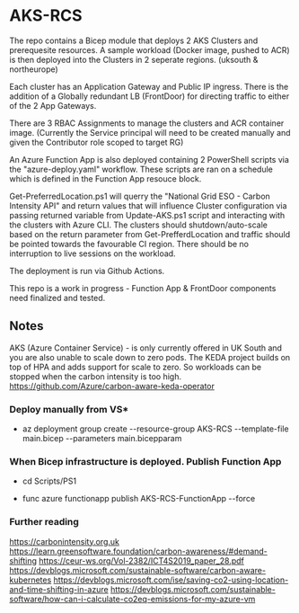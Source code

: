 # AKS-RCS

The repo contains a Bicep module that deploys 2 AKS Clusters and prerequesite resources. A sample workload (Docker image, pushed to ACR) is then deployed into the Clusters in 2 seperate regions. (uksouth & northeurope)

Each cluster has an Application Gateway and Public IP ingress. There is the addition of a Globally redundant LB (FrontDoor) for directing traffic to either of the 2 App Gateways.

There are 3 RBAC Assignments to manage the clusters and ACR container image. (Currently the Service principal will need to be created manually and given the Contributor role scoped to target RG)

An Azure Function App is also deployed containing 2 PowerShell scripts via the "azure-deploy.yaml" workflow. These scripts are ran on a schedule which is defined in the Function App resouce block.

Get-PreferredLocation.ps1 will querry the "National Grid ESO - Carbon Intensity API" and return values that will influence Cluster configuration via passing returned variable from Update-AKS.ps1 script and interacting with the clusters with Azure CLI. The clusters should shutdown/auto-scale based on the return parameter from Get-PrefferdLocation and traffic should be pointed towards the favourable CI region. There should be no interruption to live sessions on the workload.

The deployment is run via Github Actions.

This repo is a work in progress - Function App & FrontDoor components need finalized and tested.

## Notes

AKS (Azure Container Service) -  is only currently offered in UK South and you are also unable to scale down to zero pods. The KEDA project builds on top of HPA and adds support for scale to zero. So workloads can be stopped when the carbon intensity is too high.
<https://github.com/Azure/carbon-aware-keda-operator>

### Deploy manually from VS*

- az deployment group create --resource-group AKS-RCS --template-file main.bicep --parameters main.bicepparam

### When Bicep infrastructure is deployed. Publish Function App

- cd Scripts/PS1

- func azure functionapp publish AKS-RCS-FunctionApp --force

### Further reading

<https://carbonintensity.org.uk>
<https://learn.greensoftware.foundation/carbon-awareness/#demand-shifting>
<https://ceur-ws.org/Vol-2382/ICT4S2019_paper_28.pdf>
<https://devblogs.microsoft.com/sustainable-software/carbon-aware-kubernetes>
<https://devblogs.microsoft.com/ise/saving-co2-using-location-and-time-shifting-in-azure>
<https://devblogs.microsoft.com/sustainable-software/how-can-i-calculate-co2eq-emissions-for-my-azure-vm>
